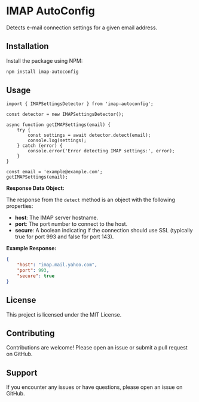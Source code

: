 # IMAP AutoConfig

Detects e-mail connection settings for a given email address. 

## Installation

Install the package using NPM:

```bash
npm install imap-autoconfig
```

## Usage

```tsx
import { IMAPSettingsDetector } from 'imap-autoconfig';

const detector = new IMAPSettingsDetector();

async function getIMAPSettings(email) {
    try {
        const settings = await detector.detect(email);
        console.log(settings);
    } catch (error) {
        console.error('Error detecting IMAP settings:', error);
    }
}

const email = 'example@example.com';
getIMAPSettings(email);
```

**Response Data Object:**

The response from the `detect` method is an object with the following properties:

- **host**: The IMAP server hostname.
- **port**: The port number to connect to the host.
- **secure**: A boolean indicating if the connection should use SSL (typically true for port 993 and false for port 143).

**Example Response:**

```json
{ 
    "host": "imap.mail.yahoo.com",
    "port": 993,
    "secure": true
}
```

## License

This project is licensed under the MIT License.

## Contributing

Contributions are welcome! Please open an issue or submit a pull request on GitHub.

## Support

If you encounter any issues or have questions, please open an issue on GitHub.

